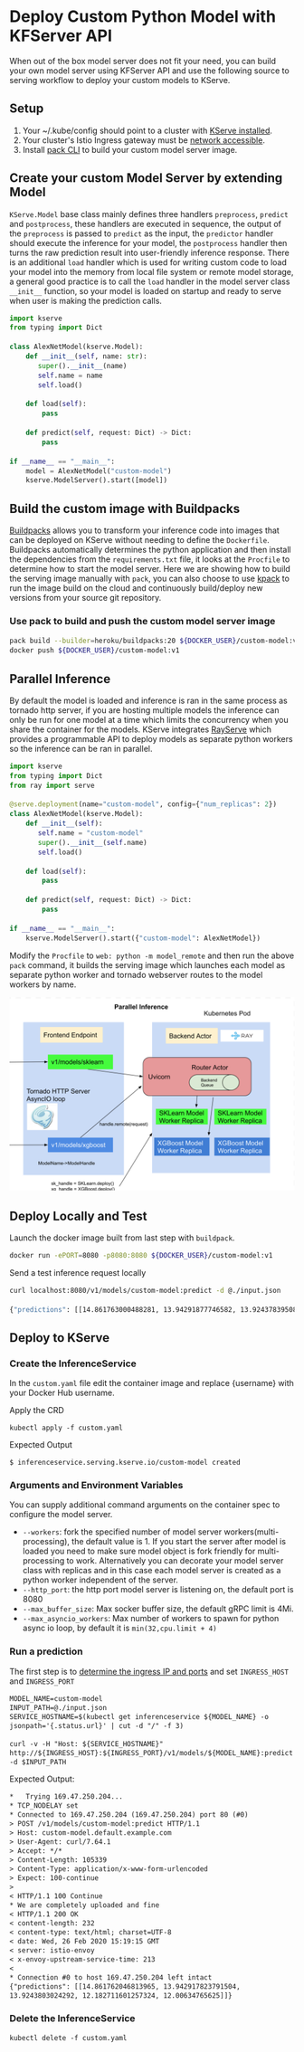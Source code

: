 # Deploy Custom Python Model with KFServer API
When out of the box model server does not fit your need, you can build your own model server using KFServer API and use the
following source to serving workflow to deploy your custom models to KServe.

## Setup
1. Your ~/.kube/config should point to a cluster with [KServe installed](https://github.com/kserve/kserve#installation).
2. Your cluster's Istio Ingress gateway must be [network accessible](https://istio.io/latest/docs/tasks/traffic-management/ingress/ingress-control/).
3. Install [pack CLI](https://buildpacks.io/docs/tools/pack/) to build your custom model server image.

## Create your custom Model Server by extending Model
`KServe.Model` base class mainly defines three handlers `preprocess`, `predict` and `postprocess`, these handlers are executed
in sequence, the output of the `preprocess` is passed to `predict` as the input, the `predictor` handler should execute the
inference for your model, the `postprocess` handler then turns the raw prediction result into user-friendly inference response. There
is an additional `load` handler which is used for writing custom code to load your model into the memory from local file system or
remote model storage, a general good practice is to call the `load` handler in the model server class `__init__` function, so your model
is loaded on startup and ready to serve when user is making the prediction calls.

```python
import kserve
from typing import Dict

class AlexNetModel(kserve.Model):
    def __init__(self, name: str):
       super().__init__(name)
       self.name = name
       self.load()

    def load(self):
        pass

    def predict(self, request: Dict) -> Dict:
        pass

if __name__ == "__main__":
    model = AlexNetModel("custom-model")
    kserve.ModelServer().start([model])
```

## Build the custom image with Buildpacks
[Buildpacks](https://buildpacks.io/) allows you to transform your inference code into images that can be deployed on KServe without
needing to define the `Dockerfile`. Buildpacks automatically determines the python application and then install the dependencies from the
`requirements.txt` file, it looks at the `Procfile` to determine how to start the model server. Here we are showing how to build the serving
image manually with `pack`, you can also choose to use [kpack](https://github.com/pivotal/kpack)
to run the image build on the cloud and continuously build/deploy new versions from your source git repository.

### Use pack to build and push the custom model server image
```bash
pack build --builder=heroku/buildpacks:20 ${DOCKER_USER}/custom-model:v1
docker push ${DOCKER_USER}/custom-model:v1
```

## Parallel Inference
By default the model is loaded and inference is ran in the same process as tornado http server, if you are hosting multiple models
the inference can only be run for one model at a time which limits the concurrency when you share the container for the models.
KServe integrates [RayServe](https://docs.ray.io/en/master/serve/index.html) which provides a programmable API to deploy models
as separate python workers so the inference can be ran in parallel.

```python
import kserve
from typing import Dict
from ray import serve

@serve.deployment(name="custom-model", config={"num_replicas": 2})
class AlexNetModel(kserve.Model):
    def __init__(self):
       self.name = "custom-model"
       super().__init__(self.name)
       self.load()

    def load(self):
        pass

    def predict(self, request: Dict) -> Dict:
        pass

if __name__ == "__main__":
    kserve.ModelServer().start({"custom-model": AlexNetModel})
```

Modify the `Procfile` to `web: python -m model_remote` and then run the above `pack` command, it builds the serving image which launches
each model as separate python worker and tornado webserver routes to the model workers by name. 

![parallel_inference](./parallel_inference.png)


## Deploy Locally and Test
Launch the docker image built from last step with `buildpack`.
```bash
docker run -ePORT=8080 -p8080:8080 ${DOCKER_USER}/custom-model:v1
```

Send a test inference request locally
```bash
curl localhost:8080/v1/models/custom-model:predict -d @./input.json

{"predictions": [[14.861763000488281, 13.94291877746582, 13.924378395080566, 12.182709693908691, 12.00634765625]]}
```

## Deploy to KServe
### Create the InferenceService

In the `custom.yaml` file edit the container image and replace {username} with your Docker Hub username.

Apply the CRD

```
kubectl apply -f custom.yaml
```

Expected Output

```
$ inferenceservice.serving.kserve.io/custom-model created
```

### Arguments and Environment Variables
You can supply additional command arguments on the container spec to configure the model server.
- `--workers`: fork the specified number of model server workers(multi-processing), the default value is 1. If you start the server after model is loaded
you need to make sure model object is fork friendly for multi-processing to work. Alternatively you can decorate your model server
class with replicas and in this case each model server is created as a python worker independent of the server.
- `--http_port`: the http port model server is listening on, the default port is 8080 
- `--max_buffer_size`: Max socker buffer size, the default gRPC limit is 4Mi.
- `--max_asyncio_workers`: Max number of workers to spawn for python async io loop, by default it is `min(32,cpu.limit + 4)`

### Run a prediction
The first step is to [determine the ingress IP and ports](../../../../../README.md#determine-the-ingress-ip-and-ports) and set `INGRESS_HOST` and `INGRESS_PORT`

```
MODEL_NAME=custom-model
INPUT_PATH=@./input.json
SERVICE_HOSTNAME=$(kubectl get inferenceservice ${MODEL_NAME} -o jsonpath='{.status.url}' | cut -d "/" -f 3)

curl -v -H "Host: ${SERVICE_HOSTNAME}" http://${INGRESS_HOST}:${INGRESS_PORT}/v1/models/${MODEL_NAME}:predict -d $INPUT_PATH
```

Expected Output:

```
*   Trying 169.47.250.204...
* TCP_NODELAY set
* Connected to 169.47.250.204 (169.47.250.204) port 80 (#0)
> POST /v1/models/custom-model:predict HTTP/1.1
> Host: custom-model.default.example.com
> User-Agent: curl/7.64.1
> Accept: */*
> Content-Length: 105339
> Content-Type: application/x-www-form-urlencoded
> Expect: 100-continue
>
< HTTP/1.1 100 Continue
* We are completely uploaded and fine
< HTTP/1.1 200 OK
< content-length: 232
< content-type: text/html; charset=UTF-8
< date: Wed, 26 Feb 2020 15:19:15 GMT
< server: istio-envoy
< x-envoy-upstream-service-time: 213
<
* Connection #0 to host 169.47.250.204 left intact
{"predictions": [[14.861762046813965, 13.942917823791504, 13.9243803024292, 12.182711601257324, 12.00634765625]]}
```

### Delete the InferenceService

```
kubectl delete -f custom.yaml
```

